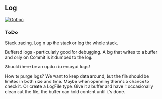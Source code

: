 ## Log

[![GoDoc](https://godoc.org/github.com/dist-ribut-us/log?status.svg)](https://godoc.org/github.com/dist-ribut-us/log)

### ToDo

Stack tracing. Log n up the stack or log the whole stack.

Buffered logs - particularly good for debugging. A log that writes to a buffer
and only on Commit is it dumped to the log.

Should there be an option to encrypt logs?

How to purge logs? We want to keep data around, but the file should be limited
in both size and time. Maybe when openning there's a chance to check it. Or
create a LogFile type. Give it a buffer and have it occasionally clean out the
file, the buffer can hold content until it's done.

